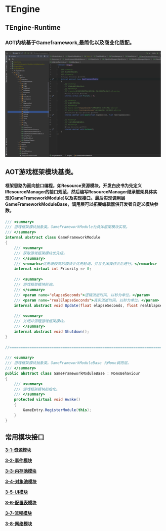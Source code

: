 # TEngine

## TEngine-Runtime
### AOT内核基于Gameframework,最简化以及商业化适配。
![image](src/2-1.png)

## AOT游戏框架模块基类。
#### 框架思路为面向接口编程，如Resource资源模块，开发白皮书为先定义IResourceManager的接口规范，然后编写ResourceManager继承框架具体实现(GameFrameworkModule)以及实现接口。最后实现调用层GameFrameworkModuleBase，调用层可以拓展编辑器供开发者自定义模块参数。
``` csharp
/// <summary>
/// 游戏框架模块抽象类。GameFrameworkModule为具体框架模块实现。
/// </summary>
internal abstract class GameFrameworkModule
{
    /// <summary>
    /// 获取游戏框架模块优先级。
    /// </summary>
    /// <remarks>优先级较高的模块会优先轮询，并且关闭操作会后进行。</remarks>
    internal virtual int Priority => 0;

    /// <summary>
    /// 游戏框架模块轮询。
    /// </summary>
    /// <param name="elapseSeconds">逻辑流逝时间，以秒为单位。</param>
    /// <param name="realElapseSeconds">真实流逝时间，以秒为单位。</param>
    internal abstract void Update(float elapseSeconds, float realElapseSeconds);

    /// <summary>
    /// 关闭并清理游戏框架模块。
    /// </summary>
    internal abstract void Shutdown();
}

//=====================================================================//

/// <summary>
/// 游戏框架模块抽象类。GameFrameworkModuleBase 为Mono调用层。
/// </summary>
public abstract class GameFrameworkModuleBase : MonoBehaviour
{
    /// <summary>
    /// 游戏框架模块初始化。
    /// </summary>
    protected virtual void Awake()
    {
        GameEntry.RegisterModule(this);
    }
}
```

## 常用模块接口

<strong>[3-1-资源模块](./3-1-资源模块.md)<strong>

<strong>[3-2-事件模块](./3-2-事件模块.md)<strong>

<strong>[3-3-内存池模块](./3-3-内存池模块.md)<strong>

<strong>[3-4-对象池模块](./3-4-对象池模块.md)<strong>

<strong>[3-5-UI模块](./3-5-UI模块.md)<strong>

<strong>[3-6-配置表模块](./3-6-配置表模块.md)<strong>

<strong>[3-7-流程模块](./3-7-流程模块.md)<strong>

<strong>[3-8-网络模块](./3-8-网络模块.md)<strong>
